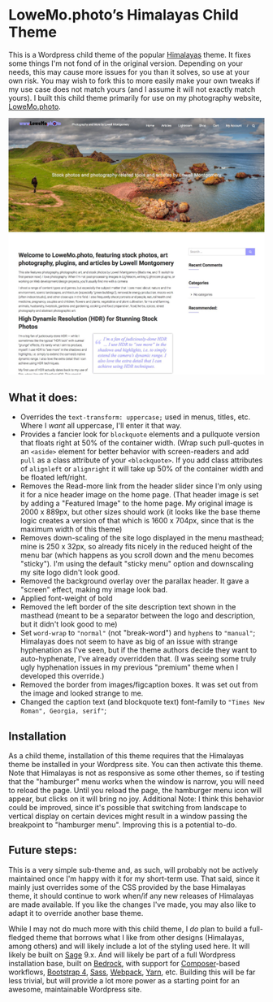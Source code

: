 # LoweMo.photo’s Himalayas Child Theme
This is a Wordpress child theme of the popular [Himalayas](https://themegrill.com/themes/himalayas/ "Himalayas - Best Free Modern One Page WordPress Theme 2016") theme. It fixes some things I'm not fond of in the original version. Depending on your needs, this may cause more issues for you than it solves, so use at your own risk. You may wish to fork this to more easily make your own tweaks if my use case does not match yours (and I assume it will not exactly match yours). I built this child theme primarily for use on my photography website, [LoweMo.photo](https://lowemo.photo/ "Stock photos, Art Photography, Plugins, and Articles by Lowell Montgomery").

![Screenshot](himalayas-child/screenshot.jpg "Screenshot of this theme in use on my website, LoweMo.photo")

## What it does:
* Overrides the `text-transform: uppercase;` used in menus, titles, etc. Where I *want* all uppercase, I'll enter it that way.
* Provides a fancier look for `blockquote` elements and a pullquote version that floats right at 50% of the container width. (Wrap such pull-quotes in an `<aside>` element for better behavior with screen-readers and add `pull` as a class attribute of your `<blockquote>`. If you add class attributes of `alignleft` or `alignright` it will take up 50% of the container width and be floated left/right. 
* Removes the Read-more link from the header slider since I'm only using it for a nice header image on the home page. (That header image is set by adding a "Featured Image" to the home page. My original image is 2000 x 889px, but other sizes should work (it looks like the base theme logic creates a version of that which is 1600 x 704px, since that is the maximum width of this theme)
* Removes down-scaling of the site logo displayed in the menu masthead; mine is 250 x 32px, so already fits nicely in the reduced height of the menu bar (which happens as you scroll down and the menu becomes "sticky"). I'm using the default "sticky menu" option and downscaling my site logo didn't look good.
* Removed the background overlay over the parallax header. It gave a "screen" effect, making my image look bad.
* Applied font-weight of bold
* Removed the left border of the site description text shown in the masthead (meant to be a separator between the logo and description, but it didn't look good to me)
* Set `word-wrap` to `"normal"` (not "break-word") and `hyphens` to `"manual"`; Himalayas does not seem to have as big of an issue with strange hyphenation as I've seen, but if the theme authors decide they want to auto-hyphenate, I've already overridden that. (I was seeing some truly ugly hyphenation issues in my previous "premium" theme when I developed this override.)
* Removed the border from images/figcaption boxes. It was set out from the image and looked strange to me.
* Changed the caption text (and blockquote text) font-family to `"Times New Roman", Georgia, serif"`;

## Installation
As a child theme, installation of this theme requires that the Himalayas theme be installed in your Wordpress site. You can then activate this theme. Note that Himalayas is not as responsive as some other themes, so if testing that the "hamburger" menu works when the window is narrow, you will need to reload the page. Until you reload the page, the hamburger menu icon will appear, but clicks on it will bring no joy. Additional Note: I think this behavior could be improved, since it's possible that switching from landscape to vertical display on certain devices might result in a window passing the breakpoint to "hamburger menu". Improving this is a potential to-do.

## Future steps:
This is a very simple sub-theme and, as such, will probably not be actively maintained once I'm happy with it for my short-term use. That said, since it mainly just overrides some of the CSS provided by the base Himalayas theme, it should continue to work when/if any new releases of Himalayas are made available. If you like the changes I've made, you may also like to adapt it to override another base theme.

While I may not do much more with this child theme, I *do* plan to build a full-fledged theme that borrows what I like from other designs (Himalayas, among others) and will likely include a lot of the styling used here. It will likely be built on [Sage](https://roots.io/sage/ "WordPress starter theme with a modern front-end development workflow") 9.x. And will likely be part of a full Wordpress installation base, built on [Bedrock](https://roots.io/bedrock/ "Wordpress Boilerplate with modern development tools"), with support for [Composer](https://getcomposer.org/ "Composer PHP package manager")-based workflows, [Bootstrap 4](http://getbootstrap.com/ "Bootstrap &middot; The world's most popular mobile-first and responsive front-end framework."), [Sass](http://sass-lang.com/ "Sass: Syntactically Awesome Style Sheets"), [Webpack](https://github.com/webpack/webpack "Like Gulp, only supposedly better. ;-)"), [Yarn](https://yarnpkg.com/en/), etc. Building this will be far less trivial, but will provide a lot more power as a starting point for an awesome, maintainable Wordpress site.
